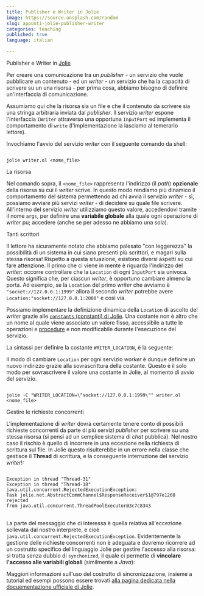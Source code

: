 ```yaml
---
title: Publisher e Writer in Jolie
image: https://source.unsplash.com/random
slug: appunti-jolie-publisher-writer
categories: teaching
published: true
language: italian

---
```


<div class="h1 my-4">Publisher e Writer in <a href="https://www.jolie-lang.org/" target="_blank">Jolie</a></div>

Per creare una comunicazione tra un _publisher_ - un servizio che vuole pubblicare un contenuto - ed un _writer_ - un servizio che ha la capacità di scrivere su un una risorsa - per prima cosa, abbiamo bisogno di definire un'interfaccia di comunicazione.

<script src="https://gist.github.com/szingaro/feded0e9b4307dfce562f2b928403535.js"></script>

Assumiamo qui che la risorsa sia un file e che il contenuto da scrivere sia una stringa arbitraria inviata dal _publisher_. 
Il servizio _writer_ espone l'interfaccia `IWriter` attraverso una opportuna `InputPort` ed implementa il comportamento di `write` (l'implementazione la lasciamo al temerario lettore).

Invochiamo l'avvio del servizio _writer_ con il seguente comando da shell:

<pre class="pre-scrollable shadow-md px-4 mb-3 bg-dark text-light rounded"><code>
jolie writer.ol &lt;nome_file&gt;
</code></pre>

<div class="h2 my-4">La risorsa</div>

Nel comando sopra, il `<nome_file>` rappresenta l'indirizzo (il _path_) **opzionale** della risorsa su cui il _writer_ scrive. In questo modo rendiamo più dinamico il comportamento del sistema permettendo ad chi avvia il servizio _writer_ - sì, possiamo avviare più servizi _writer_ - di decidere su quale file scrivere.
All'interno del servizio _writer_ utilizziamo questo valore, accedendovi tramite il nome `args`, per definire una **variabile globale** alla quale ogni operazione di _writer_ pu; accedere (anche se per adesso ne abbiamo una sola).

<script src="https://gist.github.com/szingaro/aee78a70e2611320d1e3d657d936bbca.js"></script>

<div class="h2 my-4">Tanti scrittori</div>

Il lettore ha sicuramente notato che abbiamo palesato "con leggerezza" la possibilità di un sistema in cui siano presenti più scrittori, e magari sulla stessa risorsa! 
Rispetto a questa situazione, esistono diversi  aspetti su cui fare attenzione. 
Il primo che ci viene in mente è riguarda l'indirizzo del _writer_: occorre controllare che la `Location` di ogni `InputPort` sia univoca. 
Questo significa che, per ciascun _writer_, è opportuno cambiare almeno la porta. Ad esempio, se la `Location` del primo _writer_ che avviamo è `"socket://127.0.0.1:1999"` allora il secondo _writer_ potrebbe avere `Location:"socket://127.0.0.1:2000"` e così via.

Possiamo implementare la definizione dinamica della `Location` di ascolto del _writer_ grazie alle [`constants` (constanti) di Jolie](https://jolielang.gitbook.io/docs/language-tools-and-standard-library/basics/constants).
Una costante non è altro che un nome al quale viene associato un valore fisso, accessibile a tutte le operazioni e [procedure](https://jolielang.gitbook.io/docs/language-tools-and-standard-library/basics/define) e non modificabile durante l'esecuzione del servizio.

La sintassi per definire la costante `WRITER_LOCATION`, è la seguente:

<script src="https://gist.github.com/szingaro/a57433001ed05e5244895eb449a5ca4f.js"></script>

Il modo di cambiare `Location` per ogni servizio _worker_ è dunque definire un nuovo indirizzo grazie alla sovrascrittura della costante. Questo è il solo modo per sovrascrivere il valore una costante in Jolie, al momento di avvio del servizio.

<pre class="pre-scrollable shadow-md px-4 mb-3 bg-dark text-light rounded"><code>
jolie -C "WRITER_LOCATION=\"socket://127.0.0.1:1999\"" writer.ol &lt;nome_file&gt;
</code></pre>

<div class="h3 my-4">Gestire le richieste concorrenti</div>

L'implementazione di _writer_ dovrà certamente tenere conto di possibili richieste concorrenti da parte di più servizi _publisher_ per scrivere su una stessa risorsa (si pensi ad un semplice sistema di _chat_ pubblica).
Nel nostro caso il rischio è quello di incorrere in una eccezione nella richiesta di scrittura sul file. In Jolie questo risulterebbe in un errore nella classe che gestisce il **Thread** di scrittura, e la conseguente interruzione del servizio _writer_!:

<pre class="pre-scrollable shadow-md px-4 mb-3 bg-light text-dark rounded"><code>
Exception in thread "Thread-31" 
Exception in thread "Thread-18" 
java.util.concurrent.RejectedExecutionException: 
Task jolie.net.AbstractCommChannel$ResponseReceiver$1@797e1208 rejected 
from java.util.concurrent.ThreadPoolExecutor@3c7c8343
</code>
</pre>

La parte del messaggio che ci interessa è quella relativa all'eccezione sollevata dal nostro interprete, e cioè `java.util.concurrent.RejectedExecutionException`. Evidentemente la gestione delle richieste concorrenti non è adeguata e dovremo ricorrere ad un costrutto specifico del linguaggio Jolie per gestire l'accesso alla risorsa: si tratta senza dubbio di `synchonized`, il quale ci permette di **vincolare l'accesso alle variabili globali** (similmente a _Java_):

<script src="https://gist.github.com/szingaro/22d750ee111226f70703a11e397a4b68.js"></script>

Maggiori informazioni sull'uso del costrutto di sincronizzazione, insieme a tutorial ed esempi possono essere trovati [alla pagina dedicata nella docuementazione ufficiale di Jolie](https://jolielang.gitbook.io/docs/language-tools-and-standard-library/basics/processes). 